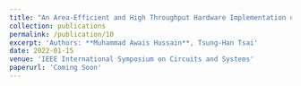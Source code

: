 ```yaml
---
title: "An Area-Efficient and High Throughput Hardware Implementation of Exponent Function"
collection: publications
permalink: /publication/10
excerpt: 'Authors: **Muhammad Awais Hussain**, Tsung-Han Tsai'
date: 2022-01-15
venue: 'IEEE International Symposium on Circuits and Systems'
paperurl: 'Coming Soon'
---
```

